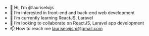 - 👋 Hi, I’m @lauriselvijs
- 👀 I’m interested in front-end and back-end web development
- 🌱 I’m currently learning ReactJS, Laravel
- 💞️ I’m looking to collaborate on ReactJS, Laravel app development
- 📫 How to reach me lauriselvijsm@gmail.com


<!---
## VISITOR COUNT
![Visitor Count](https://profile-counter.glitch.me/lauriselvijs/count.svg)


lauriselvijs/lauriselvijs is a ✨ special ✨ repository because its `README.md` (this file) appears on your GitHub profile.
You can click the Preview link to take a look at your changes.
--->

